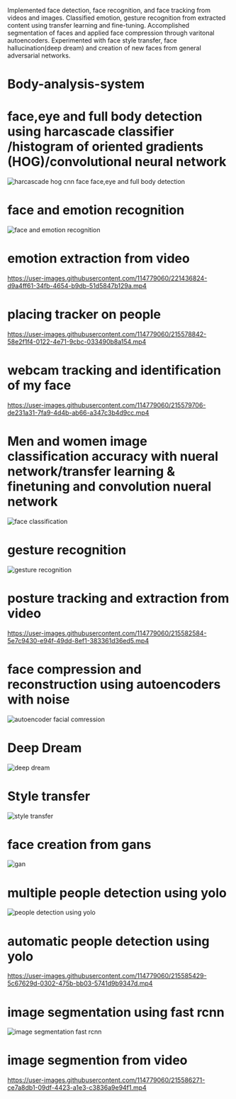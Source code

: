 Implemented face detection, face recognition, and face
tracking from videos and images.
Classified emotion, gesture recognition from extracted
content using transfer learning and fine-tuning.
Accomplished segmentation of faces and applied face
compression through varitonal autoencoders.
Experimented with face style transfer, face hallucination(deep
dream) and creation of new faces from general adversarial
networks.



# Body-analysis-system

  # face,eye and full body detection using harcascade classifier /histogram of oriented gradients (HOG)/convolutional neural network
  
  ![harcascade hog cnn face face,eye and full body detection](https://user-images.githubusercontent.com/114779060/215575856-106ea2b8-9832-4116-9fa5-93ff6554380f.jpg)

# face and emotion recognition

![face and emotion recognition](https://user-images.githubusercontent.com/114779060/215576354-958a8dc8-1581-4797-9753-d5b380974520.jpg)

# emotion extraction from video
https://user-images.githubusercontent.com/114779060/221436824-d9a4ff61-34fb-4654-b9db-51d5847b129a.mp4

 # placing tracker on people
https://user-images.githubusercontent.com/114779060/215578842-58e2f1f4-0122-4e71-9cbc-033490b8a154.mp4

# webcam tracking and identification of my face

https://user-images.githubusercontent.com/114779060/215579706-de231a31-7fa9-4d4b-ab66-a347c3b4d9cc.mp4

# Men and women image classification accuracy with nueral network/transfer learning & finetuning and convolution nueral network

![face  classification](https://user-images.githubusercontent.com/114779060/215580558-389b71d9-af5a-493f-9f77-92344d09fef7.jpg)

# gesture recognition

![gesture recognition](https://user-images.githubusercontent.com/114779060/215580881-f3597d7d-dbd1-489f-8ce7-4bec28847007.png)

# posture tracking and extraction from video

https://user-images.githubusercontent.com/114779060/215582584-5e7c9430-e94f-49dd-8ef1-383361d36ed5.mp4

# face compression and reconstruction using autoencoders with noise

![autoencoder facial comression](https://user-images.githubusercontent.com/114779060/215583190-33282fba-a5fd-42cc-9fbd-138d3962cd17.jpg)

# Deep Dream 

![deep dream](https://user-images.githubusercontent.com/114779060/215583621-5aacba99-3ea9-46d2-b652-e9a10b64cdcf.jpg)

# Style transfer

![style transfer](https://user-images.githubusercontent.com/114779060/215583910-da049316-de61-475d-bf91-f8e6849267e4.png)

# face creation from gans

![gan](https://user-images.githubusercontent.com/114779060/215584550-a8adc751-80fc-49b4-93c8-894c2cbca12b.png)

# multiple people detection using yolo

![people detection using yolo](https://user-images.githubusercontent.com/114779060/215584852-9e5d12cd-41a3-4b8d-ac9d-f92f0c9aadf7.jpg)

# automatic people  detection using yolo

https://user-images.githubusercontent.com/114779060/215585429-5c67629d-0302-475b-bb03-5741d9b9347d.mp4

# image segmentation using fast rcnn

![image segmentation fast rcnn](https://user-images.githubusercontent.com/114779060/215585841-9dc9cbbb-fbfc-4941-9509-2e03d7853d4a.jpg)

#  image segmention from video


https://user-images.githubusercontent.com/114779060/215586271-ce7a8db1-09df-4423-a1e3-c3836a9e94f1.mp4



